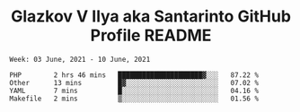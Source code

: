 <h1 align="center">Glazkov V Ilya aka Santarinto GitHub Profile README</h1>

<!--START_SECTION:waka-->
```text
Week: 03 June, 2021 - 10 June, 2021

PHP        2 hrs 46 mins   █████████████████████▓░░░   87.22 % 
Other      13 mins         █▓░░░░░░░░░░░░░░░░░░░░░░░   07.02 % 
YAML       7 mins          █░░░░░░░░░░░░░░░░░░░░░░░░   04.16 % 
Makefile   2 mins          ▒░░░░░░░░░░░░░░░░░░░░░░░░   01.56 % 
```
<!--END_SECTION:waka-->